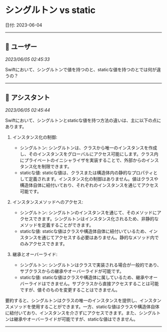 # シングルトン vs static

日付: 2023-06-04

---

## 👤 ユーザー
*2023/06/05 02:45:33*

Swiftにおいて、シングルトンで値を持つのと、staticな値を持つのとでは何が違うの？

---

## 🤖 アシスタント
*2023/06/05 02:45:44*

Swiftにおいて、シングルトンとstaticな値を持つ方法の違いは、主に以下の点にあります。

1. インスタンス化の制御:
   - シングルトン: シングルトンは、クラスから唯一のインスタンスを作成し、そのインスタンスをグローバルにアクセス可能にします。クラス内にプライベートのイニシャライザを実装することで、外部からのインスタンス化を制限できます。
   - staticな値: staticな値は、クラスまたは構造体内の静的なプロパティとして定義されます。インスタンス化の制御はありません。値はクラスや構造体自体に紐付いており、それぞれのインスタンスを通じてアクセス可能です。

2. インスタンスメソッドへのアクセス:
   - シングルトン: シングルトンのインスタンスを通じて、そのメソッドにアクセスできます。シングルトンはインスタンス化されるため、非静的なメソッドを定義することができます。
   - staticな値: staticな値はクラスや構造体自体に紐付いているため、インスタンスを通じてアクセスする必要はありません。静的なメソッド内でのみアクセスできます。

3. 継承とオーバーライド:
   - シングルトン: シングルトンはクラスで実装される場合が一般的であり、サブクラスからの継承やオーバーライドが可能です。
   - staticな値: staticな値はクラスや構造体に属しているため、継承やオーバーライドはできません。サブクラスから直接アクセスすることは可能ですが、値そのものを変更することはできません。

要約すると、シングルトンはクラスの唯一のインスタンスを提供し、インスタンスメソッドを使用することができます。一方、staticな値はクラスや構造体自体に紐付いており、インスタンスを介さずにアクセスできます。また、シングルトンは継承やオーバーライドが可能ですが、staticな値はできません。

---
